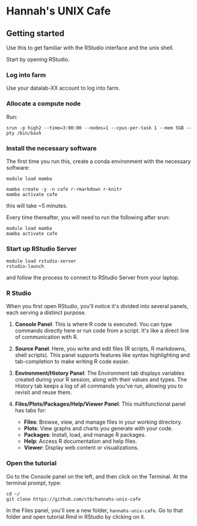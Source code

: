 # Hannah's UNIX Cafe

## Getting started

Use this to get familiar with the RStudio interface and the unix shell.

Start by opening RStudio.

### Log into farm

Use your datalab-XX account to log into farm.

### Allocate a compute node

Run:
```
srun -p high2 --time=3:00:00 --nodes=1 --cpus-per-task 1 --mem 5GB --pty /bin/bash
```

### Install the necessary software

The first time you run this, create a conda environment with the necessary software:
```
module load mamba

mamba create -y -n cafe r-rmarkdown r-knitr
mamba activate cafe
```
this will take ~5 minutes.

Every time thereafter, you will need to run the following after srun:
```
module load mamba
mamba activate cafe
```

### Start up RStudio Server

```
module load rstudio-server
rstudio-launch 
```

and follow the process to connect to RStudio Server from your laptop.

### R Studio

When you first open RStudio, you'll notice it's divided into several panels, each serving a distinct purpose.

1. **Console Panel**: This is where R code is executed. You can type commands directly here or run code from a script. It's like a direct line of communication with R.

2. **Source Panel**: Here, you write and edit files (R scripts, R markdowns, shell scripts). This panel supports features like syntax highlighting and tab-completion to make writing R code easier.

3. **Environment/History Panel**: The Environment tab displays variables created during your R session, along with their values and types. The History tab keeps a log of all commands you've run, allowing you to revisit and reuse them.

4. **Files/Plots/Packages/Help/Viewer Panel**: This multifunctional panel has tabs for:
   - **Files**: Browse, view, and manage files in your working directory.
   - **Plots**: View graphs and charts you generate with your code.
   - **Packages**: Install, load, and manage R packages.
   - **Help**: Access R documentation and help files.
   - **Viewer**: Display web content or visualizations.

### Open the tutorial

Go to the Console panel on the left, and then click on the Terminal.
At the terminal prompt, type:

```
cd ~/
git clone https://github.com/ctb/hannahs-unix-cafe
```

In the Files panel, you'll see a new folder, `hannahs-unix-cafe`. Go to that
folder and open tutorial.Rmd in RStudio by clicking on it.

